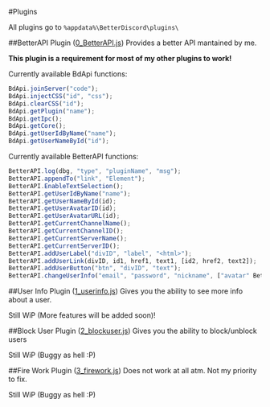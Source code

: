 #Plugins

All plugins go to ``` %appdata%\BetterDiscord\plugins\ ```

##BetterAPI Plugin ([0_BetterAPI.js](https://github.com/Bluscream/BetterDiscord-Plugins-and-Themes/blob/master/plugins/0_BetterAPI.js))
Provides a better API mantained by me.

**This plugin is a requirement for most of my other plugins to work!**

Currently available BdApi functions:
```js
BdApi.joinServer("code");
BdApi.injectCSS("id", "css");
BdApi.clearCSS("id");
BdApi.getPlugin("name");
BdApi.getIpc();
BdApi.getCore();
BdApi.getUserIdByName("name");
BdApi.getUserNameById("id");
```

Currently available BetterAPI functions:
```js
BetterAPI.log(dbg, "type", "pluginName", "msg");
BetterAPI.appendTo("link", "Element");
BetterAPI.EnableTextSelection();
BetterAPI.getUserIdByName("name");
BetterAPI.getUserNameById(id);
BetterAPI.getUserAvatarID(id);
BetterAPI.getUserAvatarURL(id);
BetterAPI.getCurrentChannelName();
BetterAPI.getCurrentChannelID();
BetterAPI.getCurrentServerName();
BetterAPI.getCurrentServerID();
BetterAPI.addUserLabel("divID", "label", "<html>");
BetterAPI.addUserLink(divID, id1, href1, text1, [id2, href2, text2]);
BetterAPI.addUserButton("btn", "divID", "text");
BetterAPI.changeUserInfo("email", "password", "nickname", ["avatar" BetterAPI.getUserAvatarID(id)]);
```

##User Info Plugin ([1_userinfo.js](https://github.com/Bluscream/BetterDiscord-Plugins-and-Themes/blob/master/plugins/1_userinfo.js))
Gives you the ability to see more info about a user.

Still WiP (More features will be added soon)!

##Block User Plugin ([2_blockuser.js](https://github.com/Bluscream/BetterDiscord-Plugins-and-Themes/blob/master/plugins/2_blockuser.js))
Gives you the ability to block/unblock users

Still WiP (Buggy as hell :P)

##Fire Work Plugin ([3_firework.js](https://github.com/Bluscream/BetterDiscord-Plugins-and-Themes/blob/master/plugins/3_firework.js))
Does not work at all atm. Not my priority to fix.

Still WiP (Buggy as hell :P)
